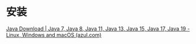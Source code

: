 # 安装


[Java Download | Java 7, Java 8, Java 11, Java 13, Java 15, Java 17, Java 19 - Linux, Windows and macOS (azul.com)](https://www.azul.com/downloads/)
